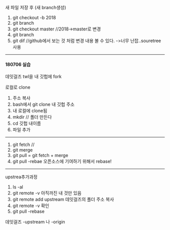 새 파일 저장 후 (새 branch생성)
1. git checkout -b 2018
2. git branch
3. git checkout master //2018->master로 변경 
4. git branch
5. git dif //github에서 보는 것 처럼 변경 내용 볼 수 있다.
->너무 난잡..souretree 사용

**** 

#### 180706 실습



데잇걸즈 twl을 내 깃헙에 fork

로컬로 clone

1. 주소 복사
2. bash에서 git clone 내 깃헙 주소
3. 내 로컬에 clone됨
4. mkdir  // 폴더 만든다
5. cd  깃헙 내이름
6. 파일 추가

****

1. git fetch //
2. git merge
3. git pull = git fetch + merge
4. git pull -rebae
오픈소스에 기여하기 위해서 rebase!

***
upstrea추가과정
1. ls -al
2. git remote -v
 아직까진 내 것만 있음
3. git remote add upstream 데잇걸즈의 폴더 주소 복사
4. git remote -v 확인
5. git pull -rebase 

데잇걸즈 -upstream
나 -origin
